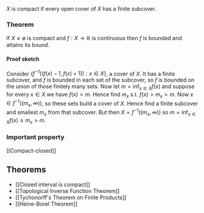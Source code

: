 $X$ is compact if every open cover of $X$ has a finite subcover.

### Theorem
If $X\neq\emptyset$ is compact and $f:X\to\mathbb R$ is continuous then $f$ is bounded and attains its bound.
#### Proof sketch
Consider $\{f^{-1}((f(x)-1,f(x)+1)):x\in X\}$, a cover of $X$. It has a finite subcover, and $f$ is bounded in each set of the subcover, so $f$ is bounded on the union of those finitely many sets.
Now let $m=\inf_{x\in X}f(x)$ and suppose for every $x\in X$ we have $f(x)>m$. Hence find $m_x$ s.t. $f(x)>m_x>m$. Now $x\in f^{-1}((m_x,\infty))$, so these sets build a cover of $X$. Hence find a finite subcover and smallest $m_x$ from that subcover. But then $X=f^{-1}((m_x,\infty))$ so $m=\inf_{x\in X}f(x)\geq m_x>m$.

### Important property
[[Compact-closed]]

## Theorems 
- [[Closed interval is compact]]
- [[Topological Inverse Function Theorem]]
- [[Tychonorff's Theorem on Finite Products]]
- [[Heine-Borel Theorem]]